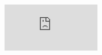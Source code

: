 <!DOCTYPE html>
<html lang="en">
  <head>
    <meta charset="UTF-8" />
    <meta name="viewport" content="width=device-width, initial-scale=1.0" />
    <title>Full Airtable Page</title>
    <script src="https://cdn.tailwindcss.com"></script>
    <style>
      html, body {
        height: 100%;
        margin: 0;
      }
    </style>
  </head>
  <body class="bg-gray-50">
    <iframe
      class="w-full h-screen"
      src="https://airtable.com/embed/app1visErgGQUtgGR/shrCxbWjNFLjg3zqO"
      frameborder="0"
      style="background: transparent; border: none;"
    ></iframe>
  </body>
</html>
